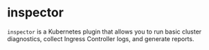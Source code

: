 # inspector

`inspector` is a Kubernetes plugin that allows you to run basic cluster diagnostics, collect Ingress Controller logs, and generate reports.
